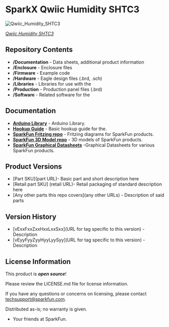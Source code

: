 SparkX Qwiic Humidity SHTC3
========================================

![Qwiic_Humidity_SHTC3](https://cdn.sparkfun.com/assets/parts/1/3/4/2/0/15074-SparkX_Humidity_Sensor_Breakout_SHTC3__Qwiic_-01.jpg)

[*Qwiic Humidity SHTC3*](https://www.sparkfun.com/products/15074)

<Basic description of the part.>

Repository Contents
-------------------

* **/Documentation** - Data sheets, additional product information
* **/Enclosure** - Enclosure files 
* **/Firmware** - Example code 
* **/Hardware** - Eagle design files (.brd, .sch)
* **/Libraries** - Libraries for use with the <PRODUCT NAME>
* **/Production** - Production panel files (.brd)
* **/Software** - Related software for the <PRODUCT NAME>

Documentation
--------------
* **[Arduino Library](https://github.com/sparkfun/SparkFun_SHTC3_Arduino_Library)** - Arduino Library.
* **[Hookup Guide](https://learn.sparkfun.com/tutorials/sparkfun-humidity-sensor-breakout---shtc3-qwiic-hookup-guide)** - Basic hookup guide for the.
* **[SparkFun Fritzing repo](https://github.com/sparkfun/Fritzing_Parts)** - Fritzing diagrams for SparkFun products.
* **[SparkFun 3D Model repo](https://github.com/sparkfun/3D_Models)** - 3D models of SparkFun products. 
* **[SparkFun Graphical Datasheets](https://github.com/sparkfun/Graphical_Datasheets)** -Graphical Datasheets for various SparkFun products.

Product Versions
----------------
* [Part SKU](part URL)- Basic part and short description here
* [Retail part SKU] (retail URL)- Retail packaging of standard description here
* [Any other parts this repo covers](any other URLs) - Description of said parts

Version History
---------------
* [vExxFxxZxxHxxLxxSxx](URL for tag specific to this version) - Description 
* [vEyyFyyZyyHyyLyySyy](URL for tag specific to this version) - Description

License Information
-------------------

This product is _**open source**_! 

Please review the LICENSE.md file for license information. 

If you have any questions or concerns on licensing, please contact techsupport@sparkfun.com.

Distributed as-is; no warranty is given.

- Your friends at SparkFun.

_<COLLABORATION CREDIT>_
